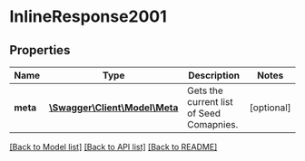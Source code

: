 # InlineResponse2001

## Properties
Name | Type | Description | Notes
------------ | ------------- | ------------- | -------------
**meta** | [**\Swagger\Client\Model\Meta**](Meta.md) | Gets the current list of Seed Comapnies. | [optional] 

[[Back to Model list]](../README.md#documentation-for-models) [[Back to API list]](../README.md#documentation-for-api-endpoints) [[Back to README]](../README.md)


